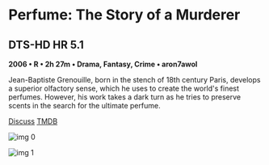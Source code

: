 # Perfume: The Story of a Murderer

## DTS-HD HR 5.1

**2006 • R • 2h 27m • Drama, Fantasy, Crime • aron7awol**

Jean-Baptiste Grenouille, born in the stench of 18th century Paris, develops a superior olfactory sense, which he uses to create the world's finest perfumes. However, his work takes a dark turn as he tries to preserve scents in the search for the ultimate perfume.

[Discuss](https://www.avsforum.com/threads/bass-eq-for-filtered-movies.2995212/post-57023242)  [TMDB](1427)

![img 0](https://i.imgur.com/EmNn9tm.jpg)

![img 1](https://i.imgur.com/BGHN7tm.jpg)

